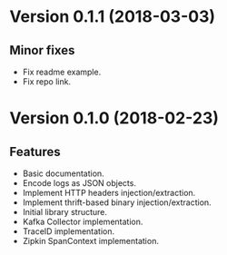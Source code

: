 Version 0.1.1 (2018-03-03)
==========================

Minor fixes
-----------
- Fix readme example.
- Fix repo link.

Version 0.1.0 (2018-02-23)
==========================

Features
--------
- Basic documentation.
- Encode logs as JSON objects.
- Implement HTTP headers injection/extraction.
- Implement thrift-based binary injection/extraction.
- Initial library structure.
- Kafka Collector implementation.
- TraceID implementation.
- Zipkin SpanContext implementation.
